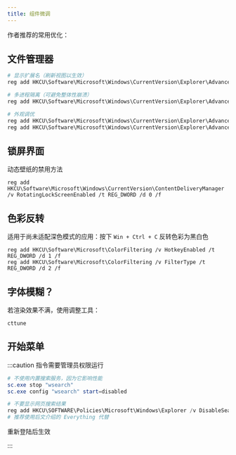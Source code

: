 ```yaml
---
title: 组件微调
---
```


作者推荐的常用优化：

## 文件管理器

```powershell
# 显示扩展名（刷新视图以生效）
reg add HKCU\Software\Microsoft\Windows\CurrentVersion\Explorer\Advanced /v HideFileExt /t REG_DWORD /d 0 /f

# 多进程隔离（可避免整体性崩溃）
reg add HKCU\Software\Microsoft\Windows\CurrentVersion\Explorer\Advanced /v SeparateProcess /t REG_DWORD /d 1 /f

# 外观调优
reg add HKCU\Software\Microsoft\Windows\CurrentVersion\Explorer\Advanced /v AutoCheckSelect /t REG_DWORD /d 1 /f
reg add HKCU\Software\Microsoft\Windows\CurrentVersion\Explorer\Advanced /v LaunchTo /t REG_DWORD /d 1 /f

```

## 锁屏界面

动态壁纸的禁用方法

    reg add HKCU\Software\Microsoft\Windows\CurrentVersion\ContentDeliveryManager /v RotatingLockScreenEnabled /t REG_DWORD /d 0 /f

## 色彩反转

适用于尚未适配深色模式的应用：按下 `Win + Ctrl + C` 反转色彩为黑白色

```
reg add HKCU\Software\Microsoft\ColorFiltering /v HotkeyEnabled /t REG_DWORD /d 1 /f
reg add HKCU\Software\Microsoft\ColorFiltering /v FilterType /t REG_DWORD /d 2 /f

```

## 字体模糊？

若渲染效果不满，使用调整工具：

    cttune

## 开始菜单

:::caution 指令需要管理员权限运行

```powershell
# 不使用内置搜索服务，因为它影响性能
sc.exe stop "wsearch"
sc.exe config "wsearch" start=disabled

# 不要显示网页搜索结果
reg add HKCU\SOFTWARE\Policies\Microsoft\Windows\Explorer /v DisableSearchBoxSuggestions /t REG_DWORD /f /d 1
# 推荐使用后文介绍的 Everything 代替

```

重新登陆后生效

:::
